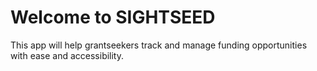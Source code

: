 # Welcome to SIGHTSEED

This app will help grantseekers track and manage funding opportunities with ease and accessibility. 

